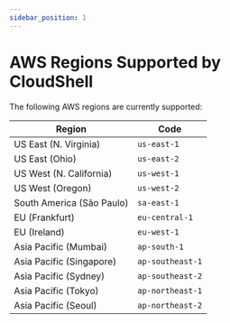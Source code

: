 ```yaml
---
sidebar_position: 1
---
```


# AWS Regions Supported by CloudShell

The following AWS regions are currently supported:

| Region | Code |
| --- | --- |
| US East (N. Virginia) | `us-east-1` |
| US East (Ohio) | `us-east-2` |
| US West (N. California) | `us-west-1` |
| US West (Oregon) | `us-west-2` |
| South America (São Paulo) | `sa-east-1` |
| EU (Frankfurt) | `eu-central-1` |
| EU (Ireland) | `eu-west-1` |
| Asia Pacific (Mumbai) | `ap-south-1` |
| Asia Pacific (Singapore) | `ap-southeast-1` |
| Asia Pacific (Sydney) | `ap-southeast-2` |
| Asia Pacific (Tokyo) | `ap-northeast-1` |
| Asia Pacific (Seoul) | `ap-northeast-2` |
